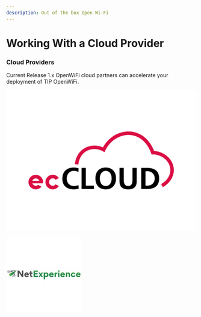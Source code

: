 ```yaml
---
description: Out of the box Open Wi-Fi
---
```


# Working With a Cloud Provider

### Cloud Providers

Current Release 1.x OpenWiFi cloud partners can accelerate your deployment of TIP OpenWiFi.

![EdgeCore ecCloud](../.gitbook/assets/image%20%2818%29.png)



![NetExperience CMAP](../.gitbook/assets/image%20%288%29.png)

